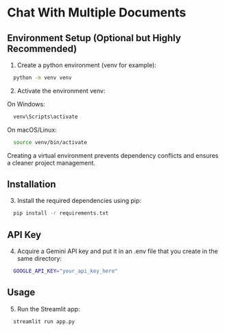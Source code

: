 
# Chat With Multiple Documents

## Environment Setup (Optional but Highly Recommended)

1. Create a python environment (venv for example):

```bash
  python -m venv venv
```

2. Activate the environment venv:

  On Windows:
```bash
  venv\Scripts\activate
```

  On macOS/Linux:
```bash
  source venv/bin/activate
```

Creating a virtual environment prevents dependency conflicts and ensures a cleaner project management.

## Installation

3. Install the required dependencies using pip:

```bash
  pip install -r requirements.txt
```

## API Key

4. Acquire a Gemini API key and put it in an .env file that you create in the same directory:

```bash
  GOOGLE_API_KEY="your_api_key_here"
```

## Usage

5. Run the Streamlit app:

```bash
  streamlit run app.py
```
